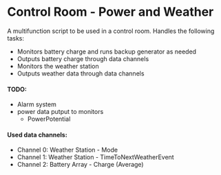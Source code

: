 # Control Room - Power and Weather

A multifunction script to be used in a control room. Handles the following tasks:
* Monitors battery charge and runs backup generator as needed
* Outputs battery charge through data channels
* Monitors the weather station
* Outputs weather data through data channels

#### TODO:
* Alarm system
* power data putput to monitors
  * PowerPotential

#### Used data channels:
* Channel 0: Weather Station - Mode
* Channel 1: Weather Station - TimeToNextWeatherEvent
* Channel 2: Battery Array -  Charge (Average)

